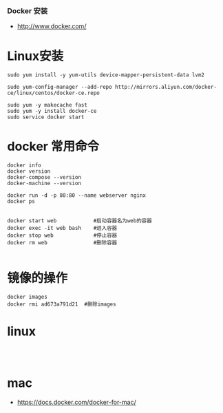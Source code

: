 ### Docker 安装
- http://www.docker.com/

# Linux安装
```
sudo yum install -y yum-utils device-mapper-persistent-data lvm2

sudo yum-config-manager --add-repo http://mirrors.aliyun.com/docker-ce/linux/centos/docker-ce.repo

sudo yum -y makecache fast
sudo yum -y install docker-ce
sudo service docker start
```

# docker 常用命令
```
docker info
docker version
docker-compose --version
docker-machine --version

docker run -d -p 80:80 --name webserver nginx
docker ps


docker start web 			#启动容器名为web的容器
docker exec -it web bash 	#进入容器
docker stop web 			#停止容器
docker rm web 				#删除容器


```

# 镜像的操作
```
docker images
docker rmi ad673a791d21  #删除images
```

# linux 
```



```


# mac
- https://docs.docker.com/docker-for-mac/
```


```
